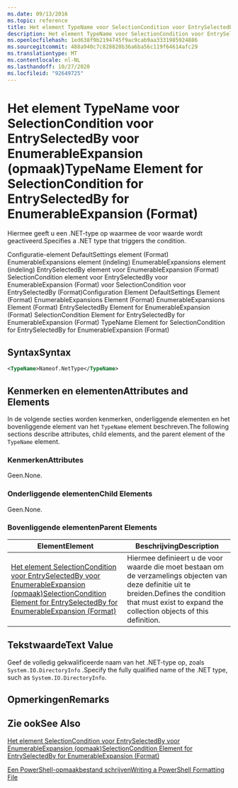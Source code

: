 ```yaml
---
ms.date: 09/13/2016
ms.topic: reference
title: Het element TypeName voor SelectionCondition voor EntrySelectedBy voor EnumerableExpansion (opmaak)
description: Het element TypeName voor SelectionCondition voor EntrySelectedBy voor EnumerableExpansion (opmaak)
ms.openlocfilehash: 1ed638f9b2194745f9ac9cab9aa3331985924886
ms.sourcegitcommit: 488a940c7c828820b36a6ba56c119f64614afc29
ms.translationtype: MT
ms.contentlocale: nl-NL
ms.lasthandoff: 10/27/2020
ms.locfileid: "92649725"
---
```

# <a name="typename-element-for-selectioncondition-for-entryselectedby-for-enumerableexpansion-format"></a><span data-ttu-id="fc7bb-103">Het element TypeName voor SelectionCondition voor EntrySelectedBy voor EnumerableExpansion (opmaak)</span><span class="sxs-lookup"><span data-stu-id="fc7bb-103">TypeName Element for SelectionCondition for EntrySelectedBy for EnumerableExpansion (Format)</span></span>

<span data-ttu-id="fc7bb-104">Hiermee geeft u een .NET-type op waarmee de voor waarde wordt geactiveerd.</span><span class="sxs-lookup"><span data-stu-id="fc7bb-104">Specifies a .NET type that triggers the condition.</span></span>

<span data-ttu-id="fc7bb-105">Configuratie-element DefaultSettings element (Format) EnumerableExpansions element (indeling) EnumerableExpansions element (indeling) EntrySelectedBy element voor EnumerableExpansion (Format) SelectionCondition element voor EntrySelectedBy voor EnumerableExpansion (Format) voor SelectionCondition voor EntrySelectedBy (Format)</span><span class="sxs-lookup"><span data-stu-id="fc7bb-105">Configuration Element DefaultSettings Element (Format) EnumerableExpansions Element (Format) EnumerableExpansions Element (Format) EntrySelectedBy Element for EnumerableExpansion (Format) SelectionCondition Element for EntrySelectedBy for EnumerableExpansion (Format) TypeName Element for SelectionCondition for EntrySelectedBy for EnumerableExpansion (Format)</span></span>

## <a name="syntax"></a><span data-ttu-id="fc7bb-106">Syntax</span><span class="sxs-lookup"><span data-stu-id="fc7bb-106">Syntax</span></span>

```xml
<TypeName>Nameof.NetType</TypeName>
```

## <a name="attributes-and-elements"></a><span data-ttu-id="fc7bb-107">Kenmerken en elementen</span><span class="sxs-lookup"><span data-stu-id="fc7bb-107">Attributes and Elements</span></span>

<span data-ttu-id="fc7bb-108">In de volgende secties worden kenmerken, onderliggende elementen en het bovenliggende element van het `TypeName` element beschreven.</span><span class="sxs-lookup"><span data-stu-id="fc7bb-108">The following sections describe attributes, child elements, and the parent element of the `TypeName` element.</span></span>

### <a name="attributes"></a><span data-ttu-id="fc7bb-109">Kenmerken</span><span class="sxs-lookup"><span data-stu-id="fc7bb-109">Attributes</span></span>

<span data-ttu-id="fc7bb-110">Geen.</span><span class="sxs-lookup"><span data-stu-id="fc7bb-110">None.</span></span>

### <a name="child-elements"></a><span data-ttu-id="fc7bb-111">Onderliggende elementen</span><span class="sxs-lookup"><span data-stu-id="fc7bb-111">Child Elements</span></span>

<span data-ttu-id="fc7bb-112">Geen.</span><span class="sxs-lookup"><span data-stu-id="fc7bb-112">None.</span></span>

### <a name="parent-elements"></a><span data-ttu-id="fc7bb-113">Bovenliggende elementen</span><span class="sxs-lookup"><span data-stu-id="fc7bb-113">Parent Elements</span></span>

|<span data-ttu-id="fc7bb-114">Element</span><span class="sxs-lookup"><span data-stu-id="fc7bb-114">Element</span></span>|<span data-ttu-id="fc7bb-115">Beschrijving</span><span class="sxs-lookup"><span data-stu-id="fc7bb-115">Description</span></span>|
|-------------|-----------------|
|[<span data-ttu-id="fc7bb-116">Het element SelectionCondition voor EntrySelectedBy voor EnumerableExpansion (opmaak)</span><span class="sxs-lookup"><span data-stu-id="fc7bb-116">SelectionCondition Element for EntrySelectedBy for EnumerableExpansion (Format)</span></span>](./selectioncondition-element-for-entryselectedby-for-enumerableexpansion-format.md)|<span data-ttu-id="fc7bb-117">Hiermee definieert u de voor waarde die moet bestaan om de verzamelings objecten van deze definitie uit te breiden.</span><span class="sxs-lookup"><span data-stu-id="fc7bb-117">Defines the condition that must exist to expand the collection objects of this definition.</span></span>|

## <a name="text-value"></a><span data-ttu-id="fc7bb-118">Tekstwaarde</span><span class="sxs-lookup"><span data-stu-id="fc7bb-118">Text Value</span></span>

<span data-ttu-id="fc7bb-119">Geef de volledig gekwalificeerde naam van het .NET-type op, zoals `System.IO.DirectoryInfo` .</span><span class="sxs-lookup"><span data-stu-id="fc7bb-119">Specify the fully qualified name of the .NET type, such as `System.IO.DirectoryInfo`.</span></span>

## <a name="remarks"></a><span data-ttu-id="fc7bb-120">Opmerkingen</span><span class="sxs-lookup"><span data-stu-id="fc7bb-120">Remarks</span></span>

## <a name="see-also"></a><span data-ttu-id="fc7bb-121">Zie ook</span><span class="sxs-lookup"><span data-stu-id="fc7bb-121">See Also</span></span>

[<span data-ttu-id="fc7bb-122">Het element SelectionCondition voor EntrySelectedBy voor EnumerableExpansion (opmaak)</span><span class="sxs-lookup"><span data-stu-id="fc7bb-122">SelectionCondition Element for EntrySelectedBy for EnumerableExpansion (Format)</span></span>](./selectioncondition-element-for-entryselectedby-for-enumerableexpansion-format.md)

[<span data-ttu-id="fc7bb-123">Een PowerShell-opmaakbestand schrijven</span><span class="sxs-lookup"><span data-stu-id="fc7bb-123">Writing a PowerShell Formatting File</span></span>](./writing-a-powershell-formatting-file.md)
